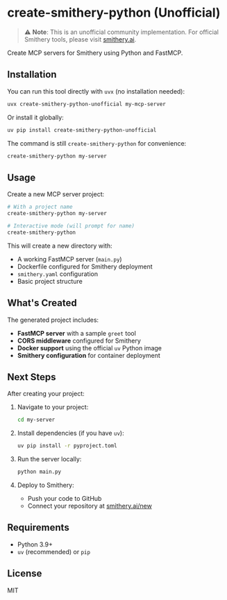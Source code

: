 # create-smithery-python (Unofficial)

> ⚠️ **Note**: This is an unofficial community implementation. For official Smithery tools, please visit [smithery.ai](https://smithery.ai).

Create MCP servers for Smithery using Python and FastMCP.

## Installation

You can run this tool directly with `uvx` (no installation needed):

```bash
uvx create-smithery-python-unofficial my-mcp-server
```

Or install it globally:

```bash
uv pip install create-smithery-python-unofficial
```

The command is still `create-smithery-python` for convenience:

```bash
create-smithery-python my-server
```

## Usage

Create a new MCP server project:

```bash
# With a project name
create-smithery-python my-server

# Interactive mode (will prompt for name)
create-smithery-python
```

This will create a new directory with:
- A working FastMCP server (`main.py`)
- Dockerfile configured for Smithery deployment
- `smithery.yaml` configuration
- Basic project structure

## What's Created

The generated project includes:
- **FastMCP server** with a sample `greet` tool
- **CORS middleware** configured for Smithery
- **Docker support** using the official `uv` Python image
- **Smithery configuration** for container deployment

## Next Steps

After creating your project:

1. Navigate to your project:
   ```bash
   cd my-server
   ```

2. Install dependencies (if you have `uv`):
   ```bash
   uv pip install -r pyproject.toml
   ```

3. Run the server locally:
   ```bash
   python main.py
   ```

4. Deploy to Smithery:
   - Push your code to GitHub
   - Connect your repository at [smithery.ai/new](https://smithery.ai/new)

## Requirements

- Python 3.9+
- `uv` (recommended) or `pip`

## License

MIT
